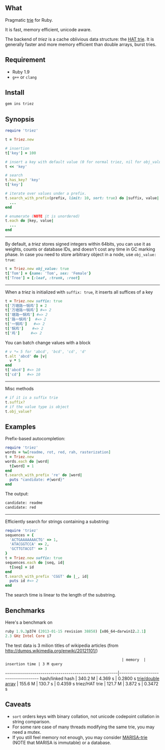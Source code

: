 ## What

Pragmatic [trie](http://en.wikipedia.org/wiki/Trie) for Ruby.

It is fast, memory efficient, unicode aware.

The backend of *triez* is a cache oblivious data structure: the [HAT trie](https://github.com/dcjones/hat-trie). It is generally faster and more memory efficient than double arrays, burst tries.

## Requirement

- Ruby 1.9
- `g++` or `clang`

## Install

``` bash
gem ins triez
```

## Synopsis

``` ruby
require 'triez'

t = Triez.new

# insertion
t['key'] = 100

# insert a key with default value (0 for normal triez, nil for obj_valued triez)
t << 'key'

# search
t.has_key? 'key'
t['key']

# iterate over values under a prefix.
t.search_with_prefix(prefix, limit: 10, sort: true) do |suffix, value|
  ...
end

# enumerate (NOTE it is unordered)
t.each do |key, value|
  ...
end
```

---

By default, a *triez* stores signed integers within 64bits, you can use it as weights, counts or database IDs, and doesn't cost any time in GC marking phase. In case you need to store arbitrary object in a node, use `obj_value: true`:

``` ruby
t = Triez.new obj_value: true
t['Tom'] = {name: 'Tom', sex: 'Female'}
t['Tree'] = [:leaf, :trunk, :root]
```

---

When a *triez* is initialized with `suffix: true`, it inserts all suffices of a key

``` ruby
t = Triez.new suffix: true
t['万塘路一锅鸡'] = 2
t['万塘路一锅鸡'] #=> 2
t['塘路一锅鸡'] #=> 2
t['路一锅鸡']  #=> 2
t['一锅鸡']   #=> 2
t['锅鸡']    #=> 2
t['鸡']     #=> 2
```

You can batch change values with a block

``` ruby
# v *= 5 for 'abcd', 'bcd', 'cd', 'd'
t.alt 'abcd' do |v|
  v * 5
end
t['abcd'] #=> 10
t['cd']   #=> 10
```

---

Misc methods

``` ruby
# if it is a suffix trie
t.suffix?
# if the value type is object
t.obj_value?
```

## Examples

Prefix-based autocompletion:

``` ruby
require 'triez'
words = %w[readme, rot, red, rah, rasterization]
t = Triez.new
words.each do |word|
  t[word] = 1
end
t.search_with_prefix 're' do |word|
  puts "candidate: #{word}"
end
```

The output:

```bash
candidate: readme
candidate: red
```

---

Efficiently search for strings containing a substring:

``` ruby
require 'triez'
sequences = {
  'ACTGAAAAAAACTG' => 1,
  'ATACGGTCCA' => 2,
  'GCTTGTACGT' => 3
}
t = Triez.new suffix: true
sequences.each do |seq, id|
  t[seq] = id
end
t.search_with_prefix 'CGGT' do |_, id|
  puts id #=> 2
end
```

The search time is linear to the length of the substring.

## Benchmarks

Here's a benchmark on

```ruby
ruby 1.9.3p374 (2013-01-15 revision 38858) [x86_64-darwin12.2.1]
2.3 GHz Intel Core i7
```

The test data is 3 milion titles of wikipedia articles (from http://dumps.wikimedia.org/enwiki/20121101/)

                                                         | memory  | insertion time | 3 M query
---------------------------------------------------------|-------------------------------------
hash/linked hash                                         | 340.2 M |    4.369 s     | 0.2800 s
[trie/double array](https://github.com/tyler/trie)       | 155.6 M |    130.7 s     | 0.4359 s
triez/HAT trie                                           | 121.7 M |    3.872 s     | 0.3472 s

## Caveats

- `sort` orders keys with binary collation, not unicode codepoint collation in string comparison.
- For some rare case of many threads modifying the same trie, you may need a mutex.
- If you still feel memory not enough, you may consider [MARISA-trie](https://code.google.com/p/marisa-trie/) (NOTE that MARISA is immutable) or a database.
